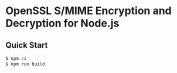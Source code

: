 # OpenSSL S/MIME Encryption and Decryption for Node.js

## Quick Start

```sh
$ npm ci
$ npm run build
```